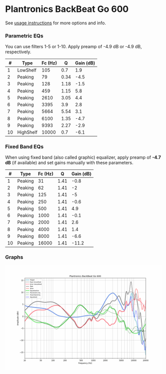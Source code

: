 # Plantronics BackBeat Go 600
See [usage instructions](https://github.com/jaakkopasanen/AutoEq#usage) for more options and info.

### Parametric EQs
You can use filters 1-5 or 1-10. Apply preamp of -4.9 dB or -4.9 dB, respectively.

|   # | Type      |   Fc (Hz) |    Q |   Gain (dB) |
|-----|-----------|-----------|------|-------------|
|   1 | LowShelf  |       105 | 0.7  |         1.9 |
|   2 | Peaking   |        79 | 0.34 |        -4.5 |
|   3 | Peaking   |       128 | 1.18 |        -1.5 |
|   4 | Peaking   |       459 | 1.15 |         5.8 |
|   5 | Peaking   |      2610 | 3.05 |         4.4 |
|   6 | Peaking   |      3395 | 3.9  |         2.8 |
|   7 | Peaking   |      5664 | 5.54 |         3.1 |
|   8 | Peaking   |      6100 | 1.35 |        -4.7 |
|   9 | Peaking   |      9393 | 2.27 |        -2.9 |
|  10 | HighShelf |     10000 | 0.7  |        -6.1 |

### Fixed Band EQs
When using fixed band (also called graphic) equalizer, apply preamp of **-4.7 dB** (if available) and set gains manually with these parameters.

|   # | Type    |   Fc (Hz) |    Q |   Gain (dB) |
|-----|---------|-----------|------|-------------|
|   1 | Peaking |        31 | 1.41 |        -0.8 |
|   2 | Peaking |        62 | 1.41 |        -2   |
|   3 | Peaking |       125 | 1.41 |        -5   |
|   4 | Peaking |       250 | 1.41 |        -0.6 |
|   5 | Peaking |       500 | 1.41 |         4.9 |
|   6 | Peaking |      1000 | 1.41 |        -0.1 |
|   7 | Peaking |      2000 | 1.41 |         2.6 |
|   8 | Peaking |      4000 | 1.41 |         1.4 |
|   9 | Peaking |      8000 | 1.41 |        -6.6 |
|  10 | Peaking |     16000 | 1.41 |       -11.2 |

### Graphs
![](./Plantronics%20BackBeat%20Go%20600.png)
